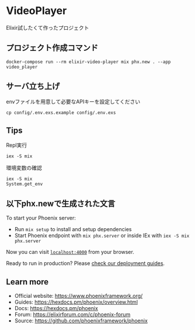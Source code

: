 # VideoPlayer
Elixir試したくて作ったプロジェクト

## プロジェクト作成コマンド
```
docker-compose run --rm elixir-video-player mix phx.new . --app video_player
```

## サーバ立ち上げ
envファイルを用意して必要なAPIキーを設定してください
```
cp config/.env.exs.example config/.env.exs
```

## Tips
Repl実行
```
iex -S mix
```

環境変数の確認
```
iex -S mix
System.get_env
```


## 以下phx.newで生成された文言

To start your Phoenix server:

  * Run `mix setup` to install and setup dependencies
  * Start Phoenix endpoint with `mix phx.server` or inside IEx with `iex -S mix phx.server`

Now you can visit [`localhost:4000`](http://localhost:4000) from your browser.

Ready to run in production? Please [check our deployment guides](https://hexdocs.pm/phoenix/deployment.html).

## Learn more

  * Official website: https://www.phoenixframework.org/
  * Guides: https://hexdocs.pm/phoenix/overview.html
  * Docs: https://hexdocs.pm/phoenix
  * Forum: https://elixirforum.com/c/phoenix-forum
  * Source: https://github.com/phoenixframework/phoenix

